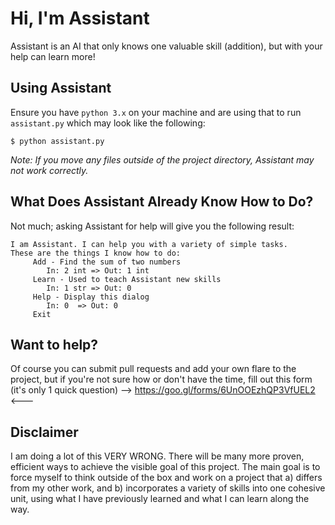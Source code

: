 # Hi, I'm Assistant

Assistant is an AI that only knows one valuable skill (addition), but with your help can learn more!

## Using Assistant

Ensure you have `python 3.x` on your machine and are using that to run `assistant.py` which may look like the following:

```
$ python assistant.py
```

_Note: If you move any files outside of the project directory, Assistant may not work correctly._

## What Does Assistant Already Know How to Do?

Not much; asking Assistant for help will give you the following result:
```
I am Assistant. I can help you with a variety of simple tasks.
These are the things I know how to do:
	 Add - Find the sum of two numbers
		In: 2 int => Out: 1 int
	 Learn - Used to teach Assistant new skills
		In: 1 str => Out: 0
	 Help - Display this dialog
		In: 0  => Out: 0
	 Exit
```

## Want to help?

Of course you can submit pull requests and add your own flare to the project, but if you're not sure how or don't have the time, fill out this form (it's only 1 quick question) --> https://goo.gl/forms/6UnOOEzhQP3VfUEL2 <---

## Disclaimer

I am doing a lot of this VERY WRONG.  There will be many more proven, efficient ways to achieve the visible goal of this project.  The main goal is to force myself to think outside of the box and work on a project that a) differs from my other work, and b) incorporates a variety of skills into one cohesive unit, using what I have previously learned and what I can learn along the way.
